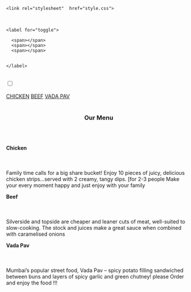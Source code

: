 

<html>
  <head>
  <meta charset="utf-8">
  <meta name="viewport" content="width=device-width, initial-scale=1">

    <link rel="stylesheet"  href="style.css">
 
  
  </head>
<body><br>
 
 <div class="togglearea">
   
    <label for="toggle">
    
      <span></span>
      <span></span>
      <span></span>
    
    
    </label>
    
 </div>


<br>
 <input type="checkbox" id="toggle">
  
  <div class="navbar"> 
<br>
  <a href="#h">CHICKEN</a>
  <a href="#j">BEEF</a>
  <a href="#v">VADA PAV</a>
  
  
</div>
  
   
<br>
  <!--main content --><l>

  <center><h3>Our Menu</h3></center>
  <div id="container">
  <br><br>
  <div class=" col-sm-12  col-md-6 col-lg-4 " id="si"><p>
    <b> Chicken</b>
    <br><br><br><br>
   Family time calls for a big share bucket! Enjoy 10 pieces of juicy, delicious chicken strips...served with 2 creamy, tangy dips. [for 2-3 people
   Make your every moment happy and just enjoy  with your family
  </p></div>
  
  <div class="col-md-6 col-sm-12 col-lg-4" id="sid"><p>
    <b>Beef</b>
     <br><br><br><br>
    Silverside and topside are cheaper and leaner cuts of meat, well-suited to slow-cooking. The stock and juices make a great sauce when combined with caramelised onions  
  </p></div> 
  
  <div class="col-md-12 col-sm-12 col-lg-4" id="sidd"><p>
   <b>Vada Pav</b>
    <br><br><br><br>
    Mumbai’s popular street food, Vada Pav – spicy potato filling sandwiched between buns and layers of spicy garlic and green chutney!
      please Order and enjoy the food !!!
    </p></div>
   
   
   
 
  </div>
  

</l>
  
  
  
  
  
  
  
  
  
</body>
</html>


    
 
       

  
  
  
  
  
  
  
  
  



     
        
        
        
        
    
   
   
   
 
  
